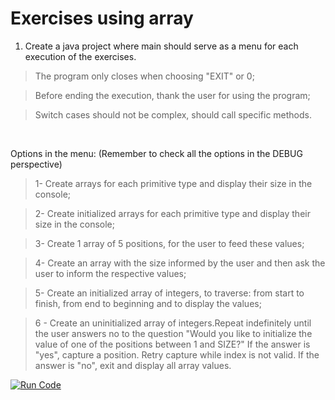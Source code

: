 # Exercises using array

1. Create a java project where main should serve as a menu for each execution of the exercises.
   
> The program only closes when choosing "EXIT" or 0;

> Before ending the execution, thank the user for using the program;

> Switch cases should not be complex, should call specific methods.

<br>

Options in the menu: 
(Remember to check all the options in the DEBUG perspective)
> 1- Create arrays for each primitive type and display their size in the console;

> 2- Create initialized arrays for each primitive type and display their size in the console;

> 3- Create 1 array of 5 positions, for the user to feed these values;

> 4- Create an array with the size informed by the user and then ask the user to inform the respective values;

> 5- Create an initialized array of integers, to traverse: 
from start to finish, from end to beginning and to display the values;

> 6 - Create an uninitialized array of integers.Repeat indefinitely until the user answers no to the question
 "Would you like to initialize the value of one of the positions between 1 and SIZE?"
If the answer is "yes", capture a position. Retry capture while index is not valid. If the answer is "no", exit and display all array values.

<!-- gif -->

[![Run Code](https://img.shields.io/badge/-Run%20%20code%20-green?style=flat&logo=replit&logoColor=white)](https://replit.com/@ariana-ssilva/StandardElderlyPress#Main.java)&nbsp;